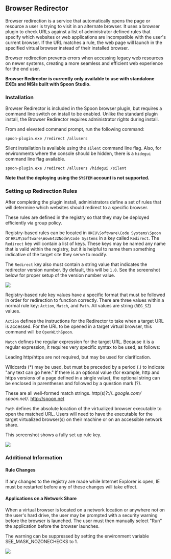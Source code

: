 ## Browser Redirector

Browser redirection is a service that automatically opens the page or resource a user is trying to visit in an alternate browser. It uses a browser plugin to check URLs against a list of administrator defined rules that specify which websites or web applications are incompatible with the user's current browser. If the URL matches a rule, the web page will launch in the specified virtual browser instead of their installed browser. 

Browser redirection prevents errors when accessing legacy web resources on newer systems, creating a more seamless and efficient web experience for the end user.

**Browser Redirector is currently only available to use with standalone EXEs and MSIs built with Spoon Studio.**

### Installation

Browser Redirector is included in the Spoon browser plugin, but requires a command line switch on install to be enabled. Unlike the standard plugin install, the Browser Redirector requires administrator rights during install.  

From and elevated command prompt, run the following command:

```
spoon-plugin.exe /redirect /allusers
```

Silent installation is available using the `silent` command line flag. Also, for environments where the console should be hidden, there is a `hidegui` command line flag available.

```
spoon-plugin.exe /redirect /allusers /hidegui /silent
```

**Note that the deploying using the `SYSTEM` account is not supported.**

### Setting up Redirection Rules

After completing the plugin install, administrators define a set of rules that will determine which websites should redirect to a specific browser.

These rules are defined in the registry so that they may be deployed efficiently via group policy.

Registry-based rules can be located in `HKCU\Software\Code Systems\Spoon` or `HKLM\Software\Wow6432Node\Code Systems` in a key called `Redirect`. The `Redirect` key will contain a list of keys. These keys may be named any name that is valid within the registry, but it is helpful to name them something indicative of the target site they serve to modify.

The `Redirect` key also must contain a string value that indicates the redirector version number. By default, this will be `1.0`. See the screenshot below for proper setup of the version number value.

![](/components/docs/deploying/tools/redirect_version.png)

Registry-based rule key values have a specific format that must be followed in order for redirection to function correctly. There are three values within a normal rule key: `Action`, `Match`, and `Path`. All values are string (`REG_SZ`) values.

`Action` defines the instructions for the Redirector to take when a target URL is accessed. For the URL to be opened in a target virtual browser, this command will be `OpenWithSpoon`.

`Match` defines the regular expression for the target URL. Because it is a regular expression, it requires very specific syntax to be used, as follows:

Leading http/https are not required, but may be used for clarification.

Wildcards (\*) may be used, but must be preceded by a period (.) to indicate "any text can go here."
If there is an optional value (for example, http and https versions of a page defined in a single value), the optional string can be enclosed in parentheses and followed by a question mark (?).

These are all well-formed match strings.
      http(s)?://.*.google.com/
      spoon.net/.*
      http://spoon.net

`Path` defines the absolute location of the virtualized browser executable to open the matched URL. Users will need to have the executable for the target virtualized browser(s) on their machine or on an accessible network share.
 
This screenshot shows a fully set up rule key.

![](/components/docs/deploying/tools/redirect_rule.png)

### Additional Information

#### Rule Changes
If any changes to the registry are made while Internet Explorer is open, IE must be restarted before any of these changes will take effect.

#### Applications on a Network Share
When a virtual browser is located on a network location or anywhere not on the user's hard drive, the user may be prompted with a security warning before the browser is launched. The user must then manually select "Run" the application before the browser launches.

The warning can be suppressed by setting the environment variable SEE_MASK_NOZONECHECKS to 1.

![](/components/docs/deploying/tools/nozonechecks.png)